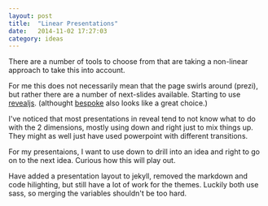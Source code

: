 ```yaml
---
layout: post
title:  "Linear Presentations"
date:   2014-11-02 17:27:03
category: ideas
---
```

There are a number of tools to choose from that are taking a non-linear approach to take this into account.

For me this does not necessarily mean that the page swirls around (prezi), but rather there are a number of next-slides available. Starting to use [revealjs](http://github.com/hakimel/reveal.js/). (althought [bespoke](http://markdalgleish.com/projects/bespoke.js/) also looks like a great choice.)

I've noticed that most presentations in reveal tend to not know what to do with the 2 dimensions, mostly using down and right just to mix things up. They might as well just have used powerpoint with different transitions.

For my presentaions, I want to use down to drill into an idea and right to go on to the next idea. Curious how this will play out.

Have added a presentation layout to jekyll, removed the markdown and code hilighting, but still have a lot of work for the themes. Luckily both use sass, so merging the variables shouldn't be too hard.
